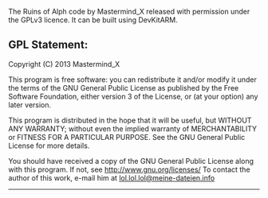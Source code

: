 The Ruins of Alph code by Mastermind_X released with permission under the GPLv3 licence. It can be built using DevKitARM.


GPL Statement:
--------------

Copyright (C) 2013 Mastermind_X

This program is free software: you can redistribute it and/or modify
it under the terms of the GNU General Public License as published by
the Free Software Foundation, either version 3 of the License, or
(at your option) any later version.

This program is distributed in the hope that it will be useful,
but WITHOUT ANY WARRANTY; without even the implied warranty of
MERCHANTABILITY or FITNESS FOR A PARTICULAR PURPOSE.  See the
GNU General Public License for more details.

You should have received a copy of the GNU General Public License
along with this program.  If not, see <http://www.gnu.org/licenses/>
To contact the author of this work, e-mail him at lol.lol.lol@meine-dateien.info

-------------
